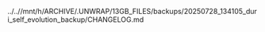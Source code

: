../..//mnt/h/ARCHIVE/.UNWRAP/13GB_FILES/backups/20250728_134105_duri_self_evolution_backup/CHANGELOG.md